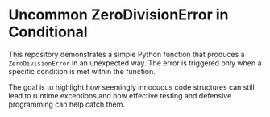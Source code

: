 # Uncommon ZeroDivisionError in Conditional

This repository demonstrates a simple Python function that produces a `ZeroDivisionError` in an unexpected way. The error is triggered only when a specific condition is met within the function.

The goal is to highlight how seemingly innocuous code structures can still lead to runtime exceptions and how effective testing and defensive programming can help catch them.